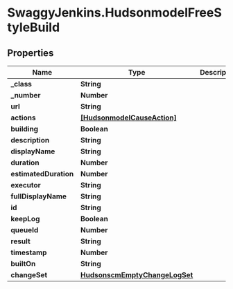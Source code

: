 # SwaggyJenkins.HudsonmodelFreeStyleBuild

## Properties
Name | Type | Description | Notes
------------ | ------------- | ------------- | -------------
**_class** | **String** |  | [optional] 
**_number** | **Number** |  | [optional] 
**url** | **String** |  | [optional] 
**actions** | [**[HudsonmodelCauseAction]**](HudsonmodelCauseAction.md) |  | [optional] 
**building** | **Boolean** |  | [optional] 
**description** | **String** |  | [optional] 
**displayName** | **String** |  | [optional] 
**duration** | **Number** |  | [optional] 
**estimatedDuration** | **Number** |  | [optional] 
**executor** | **String** |  | [optional] 
**fullDisplayName** | **String** |  | [optional] 
**id** | **String** |  | [optional] 
**keepLog** | **Boolean** |  | [optional] 
**queueId** | **Number** |  | [optional] 
**result** | **String** |  | [optional] 
**timestamp** | **Number** |  | [optional] 
**builtOn** | **String** |  | [optional] 
**changeSet** | [**HudsonscmEmptyChangeLogSet**](HudsonscmEmptyChangeLogSet.md) |  | [optional] 


